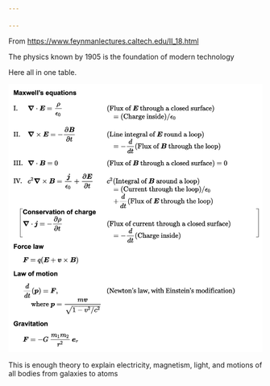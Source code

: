 ```yaml
---
  
---
```


From <https://www.feynmanlectures.caltech.edu/II_18.html>

The physics known by 1905 is the foundation of modern technology 

Here all in one table. 

![](/static/img/classical.png)

This is enough theory to explain electricity, magnetism, light, and motions of all bodies from galaxies to atoms 


